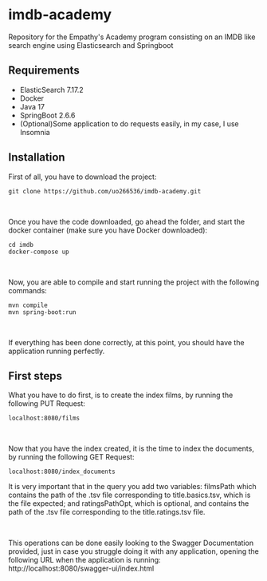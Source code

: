 # imdb-academy
Repository for the Empathy's Academy program consisting on an IMDB like search engine using Elasticsearch and Springboot

## Requirements ##
- ElasticSearch 7.17.2
- Docker
- Java 17
- SpringBoot 2.6.6
- (Optional)Some application to do requests easily, in my case, I use Insomnia

## Installation ##
First of all, you have to download the project: 
```
git clone https://github.com/uo266536/imdb-academy.git
```
&nbsp;

Once you have the code downloaded, go ahead the folder, and start the docker container (make sure you have Docker downloaded):
```
cd imdb
docker-compose up
```
&nbsp;

Now, you are able to compile and start running the project with the following commands:
```
mvn compile
mvn spring-boot:run
```
&nbsp;

If everything has been done correctly, at this point, you should have the application running perfectly.

## First steps ##
What you have to do first, is to create the index films, by running the following PUT Request:
```
localhost:8080/films
```
&nbsp;

Now that you have the index created, it is the time to index the documents, by running the following GET Request:
```
localhost:8080/index_documents
```
It is very important that in the query you add two variables: filmsPath which contains the path of the .tsv file corresponding to title.basics.tsv, which is the file expected; and ratingsPathOpt, which is optional, and contains the path of the .tsv file corresponding to the title.ratings.tsv file.

&nbsp;

This operations can be done easily looking to the Swagger Documentation provided, just in case you struggle doing it with any application, opening the following URL when the application is running: http://localhost:8080/swagger-ui/index.html

